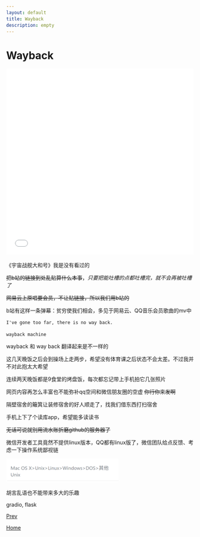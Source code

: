```yaml
---
layout: default
title: Wayback
description: empty
---
```


# Wayback

<iframe src="//player.bilibili.com/player.html?aid=529412453&page=1&danmaku=0" allowfullscreen="allowfullscreen" width="100%" height="500" scrolling="no" frameborder="0" sandbox="allow-top-navigation allow-same-origin allow-forms allow-scripts"></iframe>

《宇宙战舰大和号》我是没有看过的

~~把b站的链接到处乱贴算什么本事~~，*只要把能吐槽的点都吐槽完，就不会再被吐槽了*

~~网易云上原唱要会员，不让贴链接，所以我们用b站的~~

b站有这样一条弹幕：贫穷使我们相会，多见于网易云、QQ音乐会员歌曲的mv中

    I've gone too far, there is no way back.

    wayback machine

wayback 和 way back 翻译起来是不一样的

这几天晚饭之后会到操场上走两步，希望没有体育课之后状态不会太差。不过我并不对此抱太大希望

连续两天晚饭都是9食堂的烤盘饭，每次都忘记带上手机拍它几张照片

网页内容再怎么丰富也不能弥补qq空间和微信朋友圈的空虚 ~~你行你来发啊~~

隔壁宿舍的簸箕让装修宿舍的好人顺走了，找我们借东西打扫宿舍

手机上下了个读库app，希望能多读读书

~~无话可说就别用流水账折磨github的服务器了~~

微信开发者工具竟然不提供linux版本，QQ都有linux版了，微信团队给点反馈、考虑一下操作系统鄙视链

<img src="../fig/chain.png" width="60%">

胡言乱语也不能带来多大的乐趣

gradio, flask

[Prev](./out4.md)

[Home](../index.md)
